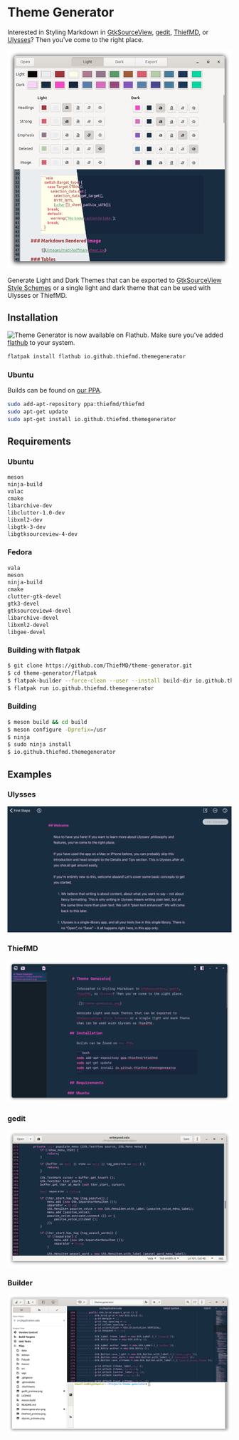 # Theme Generator

Interested in Styling Markdown in [GtkSourceView](https://wiki.gnome.org/Projects/GtkSourceView), [gedit](https://wiki.gnome.org/Apps/Gedit), [ThiefMD](https://thiefmd.com), or [Ulysses](https://ulysses.app)? Then you've come to the right place.

![](theme-generator.png)

Generate Light and Dark Themes that can be exported to [GtkSourceView Style Schemes](https://wiki.gnome.org/Projects/GtkSourceView/StyleSchemes) or a single light and dark theme that can be used with Ulysses or ThiefMD.

## Installation

![Theme Generator](https://flathub.org/apps/details/io.github.thiefmd.themegenerator) is now available on Flathub. Make sure you've added [flathub](https://flatpak.org/setup) to your system.

```bash
flatpak install flathub io.github.thiefmd.themegenerator
```

### Ubuntu

Builds can be found on [our PPA](https://launchpad.net/~thiefmd/+archive/ubuntu/thiefmd).

```bash
sudo add-apt-repository ppa:thiefmd/thiefmd
sudo apt-get update
sudo apt-get install io.github.thiefmd.themegenerator
```

## Requirements

### Ubuntu

```
meson
ninja-build
valac
cmake
libarchive-dev
libclutter-1.0-dev
libxml2-dev
libgtk-3-dev
libgtksourceview-4-dev
```

### Fedora

```
vala
meson
ninja-build
cmake
clutter-gtk-devel
gtk3-devel
gtksourceview4-devel
libarchive-devel
libxml2-devel
libgee-devel
```

### Building with flatpak

```bash
$ git clone https://github.com/ThiefMD/theme-generator.git
$ cd theme-generator/flatpak
$ flatpak-builder --force-clean --user --install build-dir io.github.thiefmd.themegenerator.json
$ flatpak run io.github.thiefmd.themegenerator
```

### Building

```bash
$ meson build && cd build
$ meson configure -Dprefix=/usr
$ ninja
$ sudo ninja install
$ io.github.thiefmd.themegenerator
```

## Examples

### Ulysses

![](ulysses-preview.png)

### ThiefMD

![](thiefmd-preview.png)

### gedit

![](gedit-preview.png)

### Builder

![](builder-preview.png)